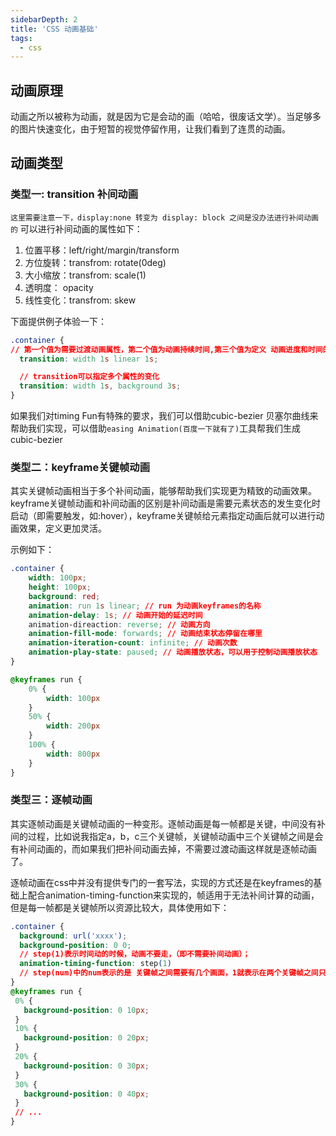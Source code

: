 ```yaml
---
sidebarDepth: 2
title: 'CSS 动画基础'
tags:
  - css
---
```


## 动画原理
动画之所以被称为动画，就是因为它是会动的画（哈哈，很废话文学）。当足够多的图片快速变化，由于短暂的视觉停留作用，让我们看到了连贯的动画。

## 动画类型

### 类型一: transition 补间动画
`这里需要注意一下，display:none 转变为 display: block 之间是没办法进行补间动画的`
可以进行补间动画的属性如下：

1. 位置平移：left/right/margin/transform
2. 方位旋转：transfrom: rotate(0deg)
3. 大小缩放：transfrom: scale(1)
4. 透明度：  opacity
5. 线性变化：transfrom: skew

下面提供例子体验一下：
```css
.container {
// 第一个值为需要过渡动画属性，第二个值为动画持续时间,第三个值为定义 动画进度和时间的关系timing Fun，如果我们自己有自定义的timing Fun的需求，第四个值为动画延迟开始的时间
  transition: width 1s linear 1s;

  // transition可以指定多个属性的变化
  transition: width 1s, background 3s;
}
```
如果我们对timing Fun有特殊的要求，我们可以借助cubic-bezier 贝塞尔曲线来帮助我们实现，可以借助`easing Animation(百度一下就有了)`工具帮我们生成cubic-bezier

### 类型二：keyframe关键帧动画
其实关键帧动画相当于多个补间动画，能够帮助我们实现更为精致的动画效果。keyframe关键帧动画和补间动画的区别是补间动画是需要元素状态的发生变化时启动（即需要触发，如:hover），keyframe关键帧给元素指定动画后就可以进行动画效果，定义更加灵活。

示例如下：
```css
.container {
    width: 100px;
    height: 100px;
    background: red;
    animation: run 1s linear; // run 为动画keyframes的名称
    animation-delay: 1s; // 动画开始的延迟时间
    animation-direaction: reverse; // 动画方向
    animation-fill-mode: forwards; // 动画结束状态停留在哪里
    animation-iteration-count: infinite; // 动画次数
    animation-play-state: paused; // 动画播放状态，可以用于控制动画播放状态
}

@keyframes run {
    0% {
        width: 100px
    }
    50% {
        width: 200px
    }
    100% {
        width: 800px
    }
}
```

### 类型三：逐帧动画
其实逐帧动画是关键帧动画的一种变形。逐帧动画是每一帧都是关键，中间没有补间的过程，比如说我指定a，b，c三个关键帧，关键帧动画中三个关键帧之间是会有补间动画的，而如果我们把补间动画去掉，不需要过渡动画这样就是逐帧动画了。

逐帧动画在css中并没有提供专门的一套写法，实现的方式还是在keyframes的基础上配合animation-timing-function来实现的，帧适用于无法补间计算的动画，但是每一帧都是关键帧所以资源比较大，具体使用如下：

```css
.container {
  background: url('xxxx');
  background-position: 0 0;
  // step(1)表示时间动的时候，动画不要走，（即不需要补间动画）；
  animation-timing-function: step(1)
  // step(num)中的num表示的是 关键帧之间需要有几个画面，1就表示在两个关键帧之间只有一个画面，那么就不会出现补间动画了
}
@keyframes run {
 0% {
   background-position: 0 10px;
 }
 10% {
   background-position: 0 20px;
 }
 20% {
   background-position: 0 30px;
 }
 30% {
   background-position: 0 40px;
 }
 // ...
}
```



